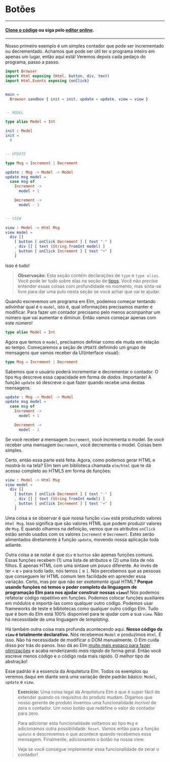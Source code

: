 <!--
# Buttons
-->
# Botões

<!--

---
#### [Clone the code](https://github.com/evancz/elm-architecture-tutorial/) or follow along in the [online editor](https://ellie-app.com/37gVmD7Tm9Ma1).
---

-->
---
#### [Clone o código](https://github.com/evancz/elm-architecture-tutorial/) ou siga pelo [editor online](https://ellie-app.com/37gVmD7Tm9Ma1).
---

<!--
Our first example is a simple counter that can be incremented or decremented. I find that it can be helpful to see the entire program in one place, so here it is! We will break it down afterwards.
-->
Nosso primeiro exemplo é um simples contador que pode ser incrementado ou decrementado. Achamos que pode ser útil ter o programa inteiro em apenas um lugar, então aqui está! Veremos depois cada pedaço do programa, passo a passo.


```elm
import Browser
import Html exposing (Html, button, div, text)
import Html.Events exposing (onClick)


main =
  Browser.sandbox { init = init, update = update, view = view }


-- MODEL

type alias Model = Int

init : Model
init =
  0


-- UPDATE

type Msg = Increment | Decrement

update : Msg -> Model -> Model
update msg model =
  case msg of
    Increment ->
      model + 1

    Decrement ->
      model - 1


-- VIEW

view : Model -> Html Msg
view model =
  div []
    [ button [ onClick Decrement ] [ text "-" ]
    , div [] [ text (String.fromInt model) ]
    , button [ onClick Increment ] [ text "+" ]
    ]
```

<!--
That's everything!
-->
Isso é tudo!

<!--
> **Note:** This section has `type` and `type alias` declarations. You can read all about these in the upcoming section on [types](/types/index.html). You do not *need* to deeply understand that stuff now, but you are free to jump ahead if it helps.
-->
> **Observação:** Esta seção contém declarações de `type` e `type alias`. Você pode ler tudo sobre elas na seção de [tipos](/types/index.html). Você não *precisa* entender essas coisas com profundidade no momento, mas sinta-se livre para dar uma pulo nesta seção se você achar que vai te ajudar.

<!--
When writing this program from scratch, I always start by taking a guess at the model. To make a counter, we at least need to keep track of a number that is going up and down. So let's just start with that!
-->
Quando escrevemos um programa em Elm, podemos começar tentando adivinhar qual é o `model`, isto é, qual informações precisamos manter e modificar. Para fazer um contador precisamo pelo menos acompanhar um número que vai aumentar e diminuir. Então vamos começar apenas com este número!


```elm
type alias Model = Int
```

<!--
Now that we have a model, we need to define how it changes over time. I always start my `UPDATE` section by defining a set of messages that we will get from the UI:
-->
Agora que temos o `model`, precisamos definiar como ele muda em relação ao tempo. Começaremos a seção de `UPDATE` definindo um grupo de mensagens que vamos receber da UI(interface visual):


```elm
type Msg = Increment | Decrement
```

<!--
I definitely know the user will be able to increment and decrement the counter. The `Msg` type describes these capabilities as *data*. Important! From there, the `update` function just describes what to do when you receive one of these messages.
-->
Sabemos que o usuário poderá incrementar e decrementar o contador. O tipo `Msg` descreve essa capacidade em forma de *dados*. Importante! A função `update` só descreve o que fazer quando recebe uma destas mensagens. 


```elm
update : Msg -> Model -> Model
update msg model =
  case msg of
    Increment ->
      model + 1

    Decrement ->
      model - 1
```

<!--
If you get an `Increment` message, you increment the model. If you get a `Decrement` message, you decrement the model. Pretty straight-forward stuff.
-->
Se você receber a mensagem `Increment`, você incrementa o model. Se você receber uma mensagem `Decrement`, você decrementa o model. Coisas bem simples.

<!--
Okay, so that's all good, but how do we actually make some HTML and show it on screen? Elm has a library called `elm/html` that gives you full access to HTML5 as normal Elm functions:
-->
Certo, então essa parte está feita. Agora, como podemos gerar HTML e mostrá-lo na tela? Elm tem um biblioteca chamada `elm/html` que te dá acesso completo ao HTML5 em forma de funções:


```elm
view : Model -> Html Msg
view model =
  div []
    [ button [ onClick Decrement ] [ text "-" ]
    , div [] [ text (String.fromInt model) ]
    , button [ onClick Increment ] [ text "+" ]
    ]
```

<!--
One thing to notice is that our `view` function is producing a `Html Msg` value. This means that it is a chunk of HTML that can produce `Msg` values. And when you look at the definition, you see the `onClick` attributes are set to give out `Increment` and `Decrement` values. These will get fed directly into our `update` function, driving our whole app forward.
-->
Uma coisa a se observar é que nossa função `view` está produzindo valores `Html Msg`. Isso significa que são valores HTML que podem produzir valores de `Msg`. E quando olhamos na definição, vemos que os atributos `onClick` estão sendo usados com os valores `Increment` e `Decrement`. Estes serão alimentados diretamente à função `update`, movendo nossa aplicação toda adiante.

<!--
Another thing to notice is that `div` and `button` are just normal Elm functions. These functions take (1) a list of attributes and (2) a list of child nodes. It is just HTML with slightly different syntax. Instead of having `<` and `>` everywhere, we have `[` and `]`. We have found that folks who can read HTML have a pretty easy time learning to read this variation. Okay, but why not have it be *exactly* like HTML? **Since we are using normal Elm functions, we have the full power of the Elm programming language to help us build our views!** We can refactor repetitive code out into functions. We can put helpers in modules and import them just like any other code. We can use the same testing frameworks and libraries as any other Elm code. Everything that is nice about programming in Elm is 100% available to help you with your view. No need for a hacked together templating language!
-->
Outra coisa a se notar é que `div` e `button` são apenas funções comuns. Essas funções recebem (1) uma lista de atributos e (2) uma lista de nós filhos. É apenas HTML com uma sintaxe um pouco diferente. Ao invés de ter `<` e `>` para todo lado, nós temos `[` e `]`. Nós percebemos que as pessoas que conseguem ler HTML comum tem facilidade em aprender essa variação. Certo, mas por que não ser *exatamente* igual HTML? **Porque usando funções nó temos o poder completo da linguagem de programação Elm para nos ajudar construir nossas `views`!** Nós podemos refatorar código repetitivo em funções. Podemos colocar funções auxiliares em módulos e importá-las como qualquer outro código. Podemos usar frameworks de teste e bibliotecas como qualquer outro código Elm. Tudo que é bom do Elm está 100% disponível para te ajudar com a sua `view`. Não há necessidade de uma linguagem de _templating_.

<!--
There is also something a bit deeper going on here. **The view code is entirely declarative**. We take in a `Model` and produce some `Html`. That is it. There is no need to mutate the DOM manually. Elm takes care of that behind the scenes. This gives Elm [much more leeway to make optimizations](https://elm-lang.org/blog/blazing-fast-html) and ends up making rendering *faster* overall. So you write less code and the code runs faster. The best kind of abstraction!
-->
Há também outra coisa mais profunda acontecendo aqui. **Nosso código da `view` é totalmente declarativo.** Nós recebemos `Model` e produzimos `Html`. É isso. Não há necessidade de modificar o DOM manualmente. O Elm cuida disso por trás do panos. Isso dá ao Elm [muito mais espaço para fazer otimizações](https://elm-lang.org/blog/blazing-fast-html) e acaba renderizando *mais rápido* de forma geral. Então você escreve menos código e o código roda mais rápido. O melhor tipo de abstração!


<!--
This pattern is the essence of The Elm Architecture. Every example we see from now on will be a slight variation on this basic pattern: `Model`, `update`, `view`.
-->
Esse padrão é a essencia da Arquitetura Elm. Todos os exemplos qu veremos daqui em diante será uma variação deste padrão básico: `Model`, `update` e `view`.


<!--
> **Exercise:** One cool thing about The Elm Architecture is that it is super easy to extend as our product requirements change. Say your product manager has come up with this amazing "reset" feature. A new button that will reset the counter to zero.
>
> To add the feature you come back to the `Msg` type and add another possibility: `Reset`. You then move on to the `update` function and describe what happens when you get that message. Finally you add a button in your view.
>
> See if you can implement the "reset" feature!
-->
> **Exercício:** Uma coisa legal da Arquitetura Elm é que é super fácil de extender quando os requisitos do produto mudam. Digamos que nosso gerente de produto inventou uma funcionalidade _incrível_ de zera o contador. Um novo botão que redefine o valor do contador para zero.
>
> Para adicionar esta funcionalidade voltamos ao tipo `Msg` e adicionamos outra possibilidade: `Reset`. Vamos então para a função `update` e descrevemos o que acontece quando recebemos essa mensagem. Finalmente, adicionamos o botão na nossa view.
>
> Veja se você consegue implementar essa funcionalidade de zerar o contador!

